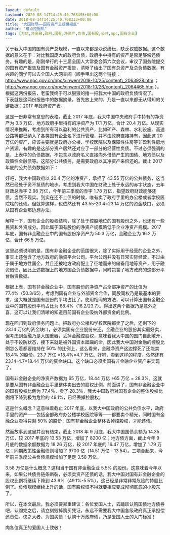 ```yaml
---
layout: default
Lastmod: 2020-08-14T14:25:40.768495+00:00
date: 2018-08-14T14:25:40.768333+00:00
title: "大国财尽——国有资产总规模揭底"
author: "槽点挖掘机"
tags: [万亿,非金融,政府,国有,净资产,负债,国有股,公共,npc,国有企业]
---
```


关于我大中国的国有资产总规模，一直以来都是众说纷纭，缺乏权威数据。这个数据的意义在于：对比我国庞大的政府负债，政府手中持有的资产是否足够偿还债务。有趣的是，刚刚举行的十三届全国人大常委会第六次会议，审议了国务院提交的国有资产报告及国有金融资产报告，清晰了给出了国有总资产及总负债数据，有兴趣的同学可以去全国人大网查阅（顺手甩出这两个链接：http://www.npc.gov.cn/npc/xinwen/2018-10/25/content\_2063928.htm ；http://www.npc.gov.cn/npc/xinwen/2018-10/26/content\_2064465.htm ）。根据这两份报告，老蛮我终于可以狠狠的撸一把我大中国的政府负债情况了。  
下表就是这两份报告中的数据摘录，首先放上来的，乃是一直以来都无从得知的关键数据：2017 年政府资产表。  

这是一份非常有意思的表格。截止 2017 年底，我大中国中央政府手中持有的净资产为 3.3 万亿，地方政府手里持有的净资产为 17.1 万亿，合计 20.4 万亿。从现实情况来推断，考虑到所有可以盈利的公共资产，比如矿产、森林、水利设施、高速公路等都已纳入了各类国有企业名下进行管理，并不由政府直接持有，因此这 20 万亿的资产，应该主要就是政府办公楼、学校医院以及保障性住房等非盈利性房地产资源。有趣的是这部分资产居然还对应了一部分的经营性负债。不过必须强调的是，上表中的负债数据，不包含以政府名义直接向外借债产生的国债、地方债以及政策性金融债等。这部分公共债务，是需要政府以其净资产来偿还的。截止 2017 年底的公共债务数据如下：  

好吧，我大中国政府以 20.4 万亿的净资产，承担了 43.55 万亿的公共债务，这当然已经处于资不抵债的地步。考虑到我大中国在财政上处于永远的赤字状态，去年财政总赤字 2.98 万亿，今年前三季度的赤字 1.78 万亿，指望政府财政能够还债，当然不现实。到实在还不上债的时候，唯有卖了政府手里的办公楼或者学校医院啥的还债。但就算这样，也依然还有 43.55-20.4=23.14 万亿的资金缺口，必须从国有企业那边想办法。  

解释一下，国有企业的股权结构，除了处于控股地位的国有股份之外，也还有一些民资和外资成分。因此属于国有股份的净资产规模略低于企业净资产规模。2017 年底，国有非金融企业中的国有股份净资产为 50.3 万亿，金融企业为 16.2 万亿，合计 66.5 万亿。  

这里必须说明的是，国有非金融企业的范围很大，除了实际用于经营的企业之外，事实上还包含了地方政府的融资平台公司。平台公司并没有日常实际经营，不过由于属于地方性国企，并且还被地方政府配上了征地而来的储备用地等资产，用于融资借债，因此上述数据上的地方国企负债数据中，同时包含了地方政府的这部分平台融资数据。  

根据上表，国有非金融企业中，国有股份的净资产占全部净资产的比值为 77.4%（50.3/65），考虑到国有企业与外部资金合作，同股同权乃是最基本的要求，这大概就是国有股份的平均占比了。使用相同的方法，可以计算出国有金融企业中的国有股份平均占比为 68.4%（16.2/23.7）。得出这两个数据乃是意外之喜，这可以让我们清晰的知道目前国有企业吸纳外部资金的比例。  

现在回归到政府债务问题上。把政府办公楼和学校医院都卖了之后，还剩下的 23.14 万亿的资金缺口，必须卖国有企业股份来还。金融企业的股份其实最好卖，但考虑到金融乃是大国重器，丢掉金融控股权，意味着我大中国的国门自此敞开，处于不设防状态，接下来就是被外国资本蹂躏的命，因此我大中国对金融的控股比例怎么着都要维持在 50% 的比例上，这么看来，金融净资产这边撑死了还能卖 18.4% 的股份。23.7 万亿 ×18.4%=4.7 万亿。好吧，卖到这样的程度，依然还有 23.14-4.7=18.44 万亿的资金缺口。这个缺口必须卖国有非金融企业资产来实现了。  

国有非金融企业的净资产数据为 65 万亿，18.44 万亿 ÷65 万亿 = 28.3%。这就是要从国有非金融企业手里整体卖出去的股权比例。前面讲了，国有非金融企业中的国有股权比例为 77.4%，卖了 28.3%，我大中国政府对国有企业的整体股权比例将下降到极为危险的 49.1%，已经丢掉控股权。  

这是什么概念？这意味着截止 2017 年底，以我大中国政府的公共负债水平，政府手里的资产——包括全部政府办公楼学校医院等等——都要卖个精光，同时国有金融企业卖得只剩 50% 的股份，国有非金融企业整体丢掉控股权，才能还债。  

然而故事到这里并没有结束，截止 2018 年 9 月底，我大中国国债余额为 14.35 万亿，较 2017 年底的 13.53 万亿，增加了 8200 亿；地方债方面，截止今年 9 月底的数据余额数据为 18.26 万亿，较 2017 年底的 16.47 万亿，增加了 1.79 万亿；同期政策性金融债则增加了 9700 亿（14.51 万亿 - 13.54）。三项合起来，今年前三季度公共负债规模增加了足足 3.58 万亿。  

3.58 万亿是什么概念？这相当于国有非金融企业 5.5% 的股份。这意味着今年以来，如果公共债务链条断裂，必须卖资产还债的话，我大中国对国有非金融企业的股权比例将继续下降到 43.6%（49.1%-5.5%），这已经是非常非常危险的持股比例了。负债规模继续上升的话，国有股权恨不得就要相应变成彻彻底底的小股东了。  

所以，在本文最后，我必须要郑重建议：各位爱国人士，去踊跃认购国债地方债券吧，认购完之后，请立刻毁掉购买凭证，永远不需要我大中国各级政府真正承担偿还责任。侠之大者，为国买债！认购十万政府债，乃是爱国人士的入门标准！  

向各位真正的爱国人士致敬！
